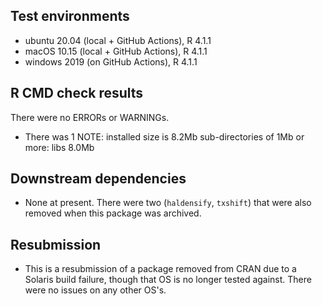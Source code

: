 ## Test environments
* ubuntu 20.04 (local + GitHub Actions), R 4.1.1
* macOS 10.15 (local + GitHub Actions), R 4.1.1
* windows 2019 (on GitHub Actions), R 4.1.1

## R CMD check results
There were no ERRORs or WARNINGs.
* There was 1 NOTE:
    installed size is 8.2Mb
      sub-directories of 1Mb or more:
         libs   8.0Mb

## Downstream dependencies
* None at present. There were two (`haldensify`, `txshift`) that were also
  removed when this package was archived.

## Resubmission
* This is a resubmission of a package removed from CRAN due to a Solaris build
  failure, though that OS is no longer tested against. There were no issues on
  any other OS's.
